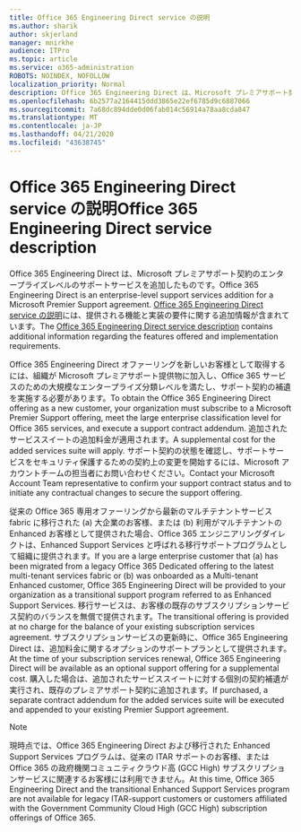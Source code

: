 ```yaml
---
title: Office 365 Engineering Direct service の説明
ms.author: sharik
author: skjerland
manager: mnirkhe
audience: ITPro
ms.topic: article
ms.service: o365-administration
ROBOTS: NOINDEX, NOFOLLOW
localization_priority: Normal
description: Office 365 Engineering Direct は、Microsoft プレミアサポート契約のエンタープライズレベルのサポートサービスを追加したものです。 Office 365 Engineering Direct service の説明には、提供される機能と実装の要件に関する追加情報が含まれています。
ms.openlocfilehash: 6b2577a2164415ddd3865e22ef6785d9c6887066
ms.sourcegitcommit: 7a68dc894dde0d06fab014c56914a78aa8cda847
ms.translationtype: MT
ms.contentlocale: ja-JP
ms.lasthandoff: 04/21/2020
ms.locfileid: "43638745"
---
```

# <a name="office-365-engineering-direct-service-description"></a><span data-ttu-id="56af1-104">Office 365 Engineering Direct service の説明</span><span class="sxs-lookup"><span data-stu-id="56af1-104">Office 365 Engineering Direct service description</span></span>

<span data-ttu-id="56af1-105">Office 365 Engineering Direct は、Microsoft プレミアサポート契約のエンタープライズレベルのサポートサービスを追加したものです。</span><span class="sxs-lookup"><span data-stu-id="56af1-105">Office 365 Engineering Direct is an enterprise-level support services addition for a Microsoft Premier Support agreement.</span></span> <span data-ttu-id="56af1-106">[Office 365 Engineering Direct service の説明](https://github.com/MicrosoftDocs/OfficeDocs-O365ServiceDescriptions/blob/master/Office%20365%20Engineering%20Direct%20-%20Svc%20Desc%20(25mar2019).pdf)には、提供される機能と実装の要件に関する追加情報が含まれています。</span><span class="sxs-lookup"><span data-stu-id="56af1-106">The [Office 365 Engineering Direct service description](https://github.com/MicrosoftDocs/OfficeDocs-O365ServiceDescriptions/blob/master/Office%20365%20Engineering%20Direct%20-%20Svc%20Desc%20(25mar2019).pdf) contains additional information regarding the features offered and implementation requirements.</span></span>

<span data-ttu-id="56af1-107">Office 365 Engineering Direct オファーリングを新しいお客様として取得するには、組織が Microsoft プレミアサポート提供物に加入し、Office 365 サービスのための大規模なエンタープライズ分類レベルを満たし、サポート契約の補遺を実施する必要があります。</span><span class="sxs-lookup"><span data-stu-id="56af1-107">To obtain the Office 365 Engineering Direct offering as a new customer, your organization must subscribe to a Microsoft Premier Support offering, meet the large enterprise classification level for Office 365 services, and execute a support contract addendum.</span></span> <span data-ttu-id="56af1-108">追加されたサービススイートの追加料金が適用されます。</span><span class="sxs-lookup"><span data-stu-id="56af1-108">A supplemental cost for the added services suite will apply.</span></span> <span data-ttu-id="56af1-109">サポート契約の状態を確認し、サポートサービスをセキュリティ保護するための契約上の変更を開始するには、Microsoft アカウントチームの担当者にお問い合わせください。</span><span class="sxs-lookup"><span data-stu-id="56af1-109">Contact your Microsoft Account Team representative to confirm your support contract status and to initiate any contractual changes to secure the support offering.</span></span> 

<span data-ttu-id="56af1-110">従来の Office 365 専用オファーリングから最新のマルチテナントサービス fabric に移行された (a) 大企業のお客様、または (b) 利用がマルチテナントの Enhanced お客様として提供された場合、Office 365 エンジニアリングダイレクトは、Enhanced Support Services と呼ばれる移行サポートプログラムとして組織に提供されます。</span><span class="sxs-lookup"><span data-stu-id="56af1-110">If you are a large enterprise customer that (a) has been migrated from a legacy Office 365 Dedicated offering to the latest multi-tenant services fabric or (b) was onboarded as a Multi-tenant Enhanced customer, Office 365 Engineering Direct will be provided to your organization as a transitional support program referred to as Enhanced Support Services.</span></span> <span data-ttu-id="56af1-111">移行サービスは、お客様の既存のサブスクリプションサービス契約のバランスを無償で提供されます。</span><span class="sxs-lookup"><span data-stu-id="56af1-111">The transitional offering is provided at no charge for the balance of your existing subscription services agreement.</span></span> <span data-ttu-id="56af1-112">サブスクリプションサービスの更新時に、Office 365 Engineering Direct は、追加料金に関するオプションのサポートプランとして提供されます。</span><span class="sxs-lookup"><span data-stu-id="56af1-112">At the time of your subscription services renewal, Office 365 Engineering Direct will be available as an optional support offering for a supplemental cost.</span></span> <span data-ttu-id="56af1-113">購入した場合は、追加されたサービススイートに対する個別の契約補遺が実行され、既存のプレミアサポート契約に追加されます。</span><span class="sxs-lookup"><span data-stu-id="56af1-113">If purchased, a separate contract addendum for the added services suite will be executed and appended to your existing Premier Support agreement.</span></span>

> [!NOTE]
> <span data-ttu-id="56af1-114">現時点では、Office 365 Engineering Direct および移行された Enhanced Support Services プログラムは、従来の ITAR サポートのお客様、または Office 365 の政府機関コミュニティクラウド高 (GCC High) サブスクリプションサービスに関連するお客様には利用できません。</span><span class="sxs-lookup"><span data-stu-id="56af1-114">At this time, Office 365 Engineering Direct and the transitional Enhanced Support Services program are not available for legacy ITAR-support customers or customers affiliated with the Government Community Cloud High (GCC High) subscription offerings of Office 365.</span></span>
